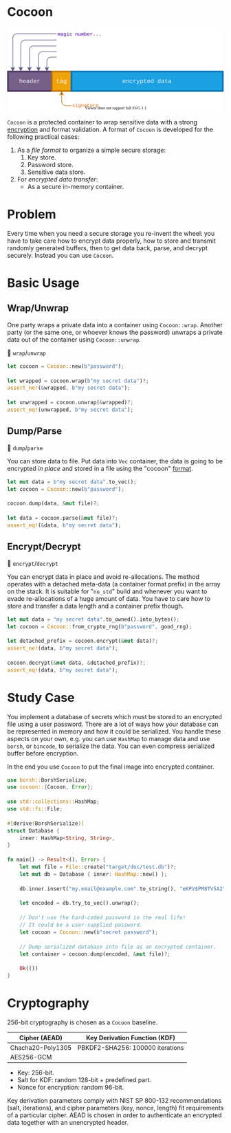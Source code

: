 # Cocoon

<img alt="Cocoon container format" src="images/cocoon_format.svg" />

`Cocoon` is a protected container to wrap sensitive data with a strong
[encryption](#cryptography) and format validation. A format of `Cocoon` is developed
for the following practical cases:

1. As a _file format_ to organize a simple secure storage:
   1. Key store.
   2. Password store.
   3. Sensitive data store.
2. For _encrypted data transfer_:
   * As a secure in-memory container.

# Problem

Every time when you need a secure storage you re-invent the wheel: you have to take care
how to encrypt data properly, how to store and transmit randomly generated
buffers, then to get data back, parse, and decrypt securely. Instead you can use `Cocoon`.

# Basic Usage

## Wrap/Unwrap

One party wraps a private data into a container using `Cocoon::wrap`.
Another party (or the same one, or whoever knows the password) unwraps a private data
out of the container using `Cocoon::unwrap`.

📌 `wrap`/`unwrap`
```rust
let cocoon = Cocoon::new(b"password");

let wrapped = cocoon.wrap(b"my secret data")?;
assert_ne!(&wrapped, b"my secret data");

let unwrapped = cocoon.unwrap(&wrapped)?;
assert_eq!(unwrapped, b"my secret data");
```

## Dump/Parse
📌 `dump`/`parse`

You can store data to file. Put data into `Vec` container, the data is going to be
encrypted _in place_ and stored in a file using the "cocoon" [format](#cocoon).
```rust
let mut data = b"my secret data".to_vec();
let cocoon = Cocoon::new(b"password");

cocoon.dump(data, &mut file)?;

let data = cocoon.parse(&mut file)?;
assert_eq!(&data, b"my secret data");
```

## Encrypt/Decrypt
📌 `encrypt`/`decrypt`

You can encrypt data in place and avoid re-allocations. The method operates with a detached
meta-data (a container format prefix) in the array on the stack. It is suitable for "`no_std`"
build and whenever you want to evade re-allocations of a huge amount of data. You have to care
how to store and transfer a data length and a container prefix though.
```rust
let mut data = "my secret data".to_owned().into_bytes();
let cocoon = Cocoon::from_crypto_rng(b"password", good_rng);

let detached_prefix = cocoon.encrypt(&mut data)?;
assert_ne!(data, b"my secret data");

cocoon.decrypt(&mut data, &detached_prefix)?;
assert_eq!(data, b"my secret data");
```

# Study Case
You implement a database of secrets which must be stored to an encrypted file using a user
password. There are a lot of ways how your database can be represented in memory and how
it could be serialized. You handle these aspects on your own, e.g. you can use
`HashMap` to manage data and use `borsh`, or `bincode`,
to serialize the data. You can even compress serialized buffer before encryption.

In the end you use `Cocoon` to put the final image into encrypted container.

```rust
use borsh::BorshSerialize;
use cocoon::{Cocoon, Error};

use std::collections::HashMap;
use std::fs::File;

#[derive(BorshSerialize)]
struct Database {
    inner: HashMap<String, String>,
}

fn main() -> Result<(), Error> {
    let mut file = File::create("target/doc/test.db")?;
    let mut db = Database { inner: HashMap::new() };

    db.inner.insert("my.email@example.com".to_string(), "eKPV$PM8TV5A2".to_string());

    let encoded = db.try_to_vec().unwrap();

    // Don't use the hard-coded password in the real life!
    // It could be a user-supplied password.
    let cocoon = Cocoon::new(b"secret password");

    // Dump serialized database into file as an encrypted container.
    let container = cocoon.dump(encoded, &mut file)?;

    Ok(())
}
```

# Cryptography

256-bit cryptography is chosen as a `Cocoon` baseline.

| Cipher (AEAD)     | Key Derivation Function (KDF)    |
|-------------------|----------------------------------|
| Chacha20-Poly1305 | PBKDF2-SHA256: 100000 iterations |
| AES256-GCM        |                                  |

* Key: 256-bit.
* Salt for KDF: random 128-bit + predefined part.
* Nonce for encryption: random 96-bit.

Key derivation parameters comply with NIST SP 800-132 recommendations (salt, iterations),
and cipher parameters (key, nonce, length) fit requirements of a particular cipher.
AEAD is chosen in order to authenticate an encrypted data together with an unencrypted header.